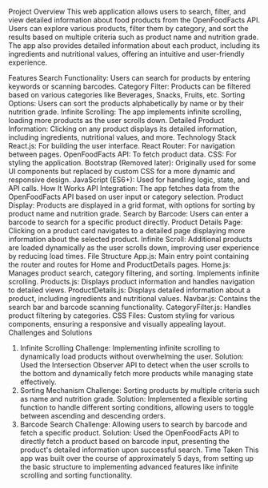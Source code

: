 Project Overview
This web application allows users to search, filter, and view detailed information about food products from the OpenFoodFacts API. Users can explore various products, filter them by category, and sort the results based on multiple criteria such as product name and nutrition grade. The app also provides detailed information about each product, including its ingredients and nutritional values, offering an intuitive and user-friendly experience.

Features
Search Functionality: Users can search for products by entering keywords or scanning barcodes.
Category Filter: Products can be filtered based on various categories like Beverages, Snacks, Fruits, etc.
Sorting Options: Users can sort the products alphabetically by name or by their nutrition grade.
Infinite Scrolling: The app implements infinite scrolling, loading more products as the user scrolls down.
Detailed Product Information: Clicking on any product displays its detailed information, including ingredients, nutritional values, and more.
Technology Stack
React.js: For building the user interface.
React Router: For navigation between pages.
OpenFoodFacts API: To fetch product data.
CSS: For styling the application.
Bootstrap (Removed later): Originally used for some UI components but replaced by custom CSS for a more dynamic and responsive design.
JavaScript (ES6+): Used for handling logic, state, and API calls.
How It Works
API Integration: The app fetches data from the OpenFoodFacts API based on user input or category selection.
Product Display: Products are displayed in a grid format, with options for sorting by product name and nutrition grade.
Search by Barcode: Users can enter a barcode to search for a specific product directly.
Product Details Page: Clicking on a product card navigates to a detailed page displaying more information about the selected product.
Infinite Scroll: Additional products are loaded dynamically as the user scrolls down, improving user experience by reducing load times.
File Structure
App.js: Main entry point containing the router and routes for Home and ProductDetails pages.
Home.js: Manages product search, category filtering, and sorting. Implements infinite scrolling.
Products.js: Displays product information and handles navigation to detailed views.
ProductDetails.js: Displays detailed information about a product, including ingredients and nutritional values.
Navbar.js: Contains the search bar and barcode scanning functionality.
CategoryFilter.js: Handles product filtering by categories.
CSS Files: Custom styling for various components, ensuring a responsive and visually appealing layout.
Challenges and Solutions
1. Infinite Scrolling
Challenge: Implementing infinite scrolling to dynamically load products without overwhelming the user.
Solution: Used the Intersection Observer API to detect when the user scrolls to the bottom and dynamically fetch more products while managing state effectively.
2. Sorting Mechanism
Challenge: Sorting products by multiple criteria such as name and nutrition grade.
Solution: Implemented a flexible sorting function to handle different sorting conditions, allowing users to toggle between ascending and descending orders.
3. Barcode Search
Challenge: Allowing users to search by barcode and fetch a specific product.
Solution: Used the OpenFoodFacts API to directly fetch a product based on barcode input, presenting the product's detailed information upon successful search.
Time Taken
This app was built over the course of approximately 5 days, from setting up the basic structure to implementing advanced features like infinite scrolling and sorting functionality.
